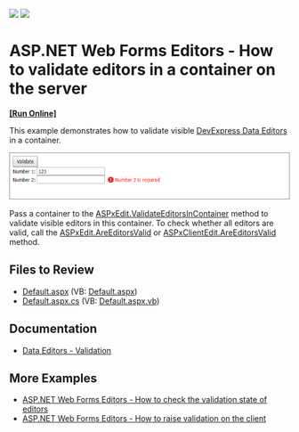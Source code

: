 <!-- default badges list -->
[![](https://img.shields.io/badge/Open_in_DevExpress_Support_Center-FF7200?style=flat-square&logo=DevExpress&logoColor=white)](https://supportcenter.devexpress.com/ticket/details/E3633)
[![](https://img.shields.io/badge/📖_How_to_use_DevExpress_Examples-e9f6fc?style=flat-square)](https://docs.devexpress.com/GeneralInformation/403183)
<!-- default badges end -->
# ASP.NET Web Forms Editors - How to validate editors in a container on the server
<!-- run online -->
**[[Run Online]](https://codecentral.devexpress.com/e3633/)**
<!-- run online end -->

This example demonstrates how to validate visible [DevExpress Data Editors](https://docs.devexpress.com/AspNet/7897/components/data-editors) in a container.

![Validate Editors in a Container](image.png)

Pass a container to the [ASPxEdit.ValidateEditorsInContainer](https://docs.devexpress.com/AspNet/DevExpress.Web.ASPxEdit.ValidateEditorsInContainer(System.Web.UI.Control)) method to validate visible editors in this container. To check whether all editors are valid, call the [ASPxEdit.AreEditorsValid](https://docs.devexpress.com/AspNet/devexpress.web.aspxedit.areeditorsvalid.overloads) or [ASPxClientEdit.AreEditorsValid](https://docs.devexpress.com/AspNet/js-ASPxClientEdit.AreEditorsValid.static) method. 

## Files to Review

* [Default.aspx](./CS/WebSite/Default.aspx) (VB: [Default.aspx](./VB/WebSite/Default.aspx))
* [Default.aspx.cs](./CS/WebSite/Default.aspx.cs) (VB: [Default.aspx.vb](./VB/WebSite/Default.aspx.vb))

## Documentation

* [Data Editors - Validation](https://docs.devexpress.com/AspNet/11167/components/data-editors/common-concepts/validation)

## More Examples

* [ASP.NET Web Forms Editors - How to check the validation state of editors](https://github.com/DevExpress-Examples/how-to-check-the-validation-state-of-editors-using-the-areeditorsvalid-method-e1844)
* [ASP.NET Web Forms Editors - How to raise validation on the client](https://github.com/DevExpress-Examples/asp-net-web-forms-editors-client-side-validation)
